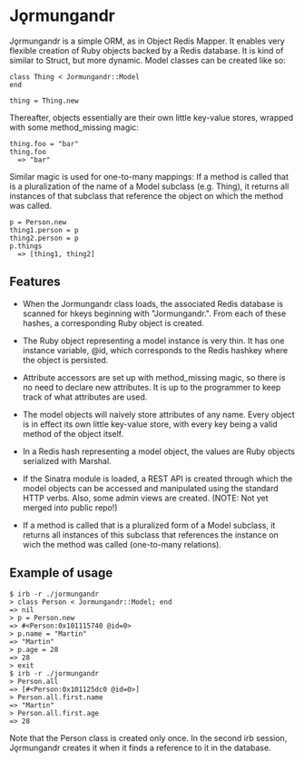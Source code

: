 
Jǫrmungandr
===========

Jǫrmungandr is a simple ORM, as in Object Redis Mapper. It enables very flexible
creation of Ruby objects backed by a Redis database. It is kind of similar
to Struct, but more dynamic. Model classes can be created like so:

    class Thing < Jormungandr::Model
    end

    thing = Thing.new

Thereafter, objects essentially are their own little key-value stores, wrapped
with some method_missing magic:

    thing.foo = "bar"
    thing.foo
      => "bar"

Similar magic is used for one-to-many mappings: If a method is called that is
a pluralization of the name of a Model subclass (e.g. Thing), it returns all
instances of that subclass that reference the object on which the method was
called.

    p = Person.new
    thing1.person = p
    thing2.person = p
    p.things
      => [thing1, thing2]


Features
--------

* When the Jormungandr class loads, the associated Redis database is scanned for
 hkeys beginning with "Jormungandr.". From each of these hashes, a corresponding
 Ruby object is created.

* The Ruby object representing a model instance is very thin. It has one
 instance variable, @id, which corresponds to the Redis hashkey where the
 object is persisted.

* Attribute accessors are set up with method_missing magic, so there is no need
 to declare new attributes. It is up to the programmer to keep track of what
 attributes are used.

* The model objects will naively store attributes of any name. Every object is
 in effect its own little key-value store, with every key being a valid method
 of the object itself.

* In a Redis hash representing a model object, the values are Ruby objects
 serialized with Marshal.

* If the Sinatra module is loaded, a REST API is created through which the
 model objects can be accessed and manipulated using the standard HTTP verbs.
 Also, some admin views are created. (NOTE: Not yet merged into public repo!)

* If a method is called that is a pluralized form of a Model subclass, it
 returns all instances of this subclass that references the instance on wich
 the method was called (one-to-many relations).


Example of usage
----------------

    $ irb -r ./jormungandr
    > class Person < Jormungandr::Model; end
    => nil
    > p = Person.new
    => #<Person:0x101115740 @id=0> 
    > p.name = "Martin"
    => "Martin"
    > p.age = 28
    => 28 
    > exit
    $ irb -r ./jormungandr
    > Person.all
    => [#<Person:0x101125dc0 @id=0>] 
    > Person.all.first.name
    => "Martin"
    > Person.all.first.age
    => 28

Note that the Person class is created only once. In the second irb session,
Jǫrmungandr creates it when it finds a reference to it in the database.
